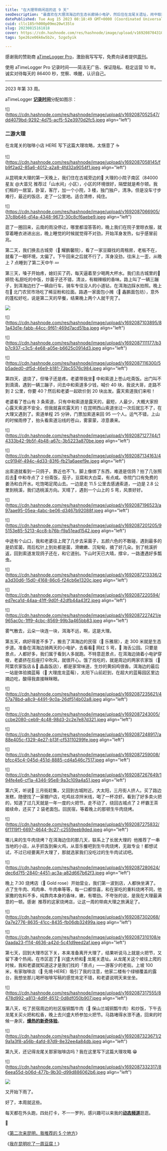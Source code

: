 ```yaml
---
title: "在大理带病闲逛的这 9 天"
seoDescription: "最喜欢在大理洱海边的生态长廊骑小电驴，然后住在龙尾关遗址，闹中取静。"
datePublished: Tue Aug 15 2023 08:18:49 GMT+0000 (Coordinated Universal Time)
cuid: cllc185rh000p09mo20wt35lo
slug: 20230815161818
cover: https://cdn.hashnode.com/res/hashnode/image/upload/v1692087043104/1df6b991-0e2d-4006-a35c-004fc38c6123.jpeg
tags: 5pe26ze06k6w5b2v, 5zgo5yik

---
```


感谢我的赞助商 [aTimeLogger Pro](https://atimelogger.pro/)，激励我写写写，免费向读者提供[周刊](https://mp.weixin.qq.com/mp/appmsgalbum?__biz=MzI3MzU5MDA1OQ==&action=getalbum&album_id=2675015646262542337#wechat_redirect)。

使用 aTimeLogger Pro 记录时间——简洁无广告、保证隐私、稳定运营 10 年。诚实对待每天的 86400 秒，觉察、唤醒，认识自己。

---

2023 年第 33 周。

aTimeLogger [**记录时间**](https://mp.weixin.qq.com/s?__biz=MzI3MzU5MDA1OQ==&mid=2247485032&idx=1&sn=acb21dab9e80298f57f65f3a9ea3a1c7&scene=21#wechat_redirect)分配如图示：

![](https://cdn.hashnode.com/res/hashnode/image/upload/v1692087052547/dd4079bd-9292-4d75-acf5-52e3970d2fc5.jpeg align="left")

### **二游大理**

在龙尾关的咖啡小店 HERE 写下这篇大理攻略，太惬意了 ☕

![](https://cdn.hashnode.com/res/hashnode/image/upload/v1692087058145/fb9f2ad2-85a6-4012-a2a8-4fd32a9054f1.jpeg align="left")

从昆明来大理的第一天晚上，我们住在古城旁边的📍 大理的小院子南区（84000 星友 @大苗兄 推荐过「山水间」小区），小区的环境很好，隔壁就是希尔顿。我们租的一居室，卧室，客厅，加一个小院，3 楼，独门独户，清净。但是没车寸步难行，最近的饭店，走了一公里地。适合清修，纯住。

![](https://cdn.hashnode.com/res/hashnode/image/upload/v1692087066905/37c8b646-d14a-4348-9673-30c8cf6aebe9.jpeg align="left")

逛了一圈回来，云南的雨没停过，哪里都湿答答的，晚上我们在院子里晾衣服，就穿着睡衣进进出出，晚上睡觉的时候就觉得不对劲，开始浑身发热，似乎感冒前兆。

第二天，我们换去古城旁（📍 耀鹏馨院），看了一家豆瓣找的周租房，老板不在，就看了一眼环境，太偏了。下午回来之后就不行了，浑身没劲，往床上一歪，从晚上 7 点睡到了第二天中午 💤

第三天，嗓子开始疼，媳妇买了药，每天逼着至少喝两大杯水。我们去古城里的📍 婷院·私厨吃的中饭，炒菌子还不错，清淡，有糊辣椒的香味。路上叫了一辆三蹦子，到洱海边扫了一辆自行车，骑车专往没人的小道钻，在洱海边踩水拍照。晚上在📍 北门农贸市场吃了稀豆粉和拉面。路遇一家面包小摊（📍 鑫鹏面包坊），意外的蓬松好吃，说是第二天的早餐，结果晚上两个人就干完了。

![](url)

![](https://cdn.hashnode.com/res/hashnode/image/upload/v1692087103895/81a43d1e-fabb-44cc-9f61-469d7acd51ba.jpeg align="left")

![](https://cdn.hashnode.com/res/hashnode/image/upload/v1692087111177/b3b7c937-c3c5-4e68-a05e-b6625c0914d3.jpeg align="left")

![](https://cdn.hashnode.com/res/hashnode/image/upload/v1692087116300/5b5aded0-df5d-46e9-b181-73bc5576c984.jpeg align="left")

第四天，退烧了，但嗓子还是疼。老婆带我坐📍 中和索道上苍山吃斋饭。出门叫不到滴滴，遇到一辆三蹦子，问去中和索道多少钱，喊价 40 块，我说大哥，走路不到 2 公里，你要 40？然后和老婆一起砍价到 20 块出发。露天索道我们来啦！

老婆看了苍山有 3 条索道，只有中和索道是露天的，最短，人最少，大概大家担心露天索道不安全，但我就喜欢露天的！在昆明西山索道坐过一次后就忘不了，在大理又遇到了。索道单程 25 分钟，门票加索道来回 95 一个人。运气不错，上山的时候雨停了，抬头看索道沿线的苍山，雾蒙蒙，凉意袭来。

![](https://cdn.hashnode.com/res/hashnode/image/upload/v1692087127744/14333b42-9b5f-4b48-a67c-3b5223a870be.jpeg align="left")

![](https://cdn.hashnode.com/res/hashnode/image/upload/v1692087134163/4cc9194f-494c-4d33-83f6-fb21a6aeef9e.jpeg align="left")

出索道就看到一只鸽子，靠近也不飞，脚上像绑了东西，难道是信鸽？拍了几张照后去📍 中和寺点了 2 份斋饭，茄子，豆腐和大白菜，有点咸。寺院门口有免费的姜汤和白开水。吃饱喝足爬山去。一边是走 11.5 公里去感通索道，一边是 2.8 公里到桃溪，我们选桃溪方向。天晴了，遇到一个山上的 S 弯，风景好好。

![](https://cdn.hashnode.com/res/hashnode/image/upload/v1692087196523/a97aae95-05ea-4abc-be06-d3467b92088f.jpeg align="left")

![](https://cdn.hashnode.com/res/hashnode/image/upload/v1692087201205/95153e85-5213-4cc8-b76b-f9a51ead1542.jpeg align="left")

中途有个山口，我和老婆往上爬了几步去采菌子，五颜六色的不敢碰，遇到最多的是奶浆菌，雨后松针上到处都是菌，滑嫩嫩、沉甸甸，摘了好几朵。到了桃溪折返，回到索道发现鸽子还在，和它道别。下山时天已大晴，撑伞，一路遭遇好多瓢虫。

![](https://cdn.hashnode.com/res/hashnode/image/upload/v1692087213336/2a3d30d6-15d0-4168-86c6-f24cb6e1320c.jpeg align="left")

![](https://cdn.hashnode.com/res/hashnode/image/upload/v1692087220594/ed7eca1d-44aa-41ff-9d0f-42dfb44a43f2.jpeg align="left")

![](https://cdn.hashnode.com/res/hashnode/image/upload/v1692087227421/e965ac0c-1ff9-4cbc-8569-99b3a465bb83.jpeg align="left")

雾气散去，云朵一块连一块，洱海不远，啊，这是大理。

第五天，病好得差不多了，搬去了洱海边的民宿（📍 乐雅居），走 300 米就是生态步道。准备在洱海边骑两天的小电驴，去看看📍 网红 S 弯，📍 海舌公园。只要是景点，人都好多，我们属于看到人多就跑。不特意逛景点，在洱海边骑着小电驴穿梭，老婆挤在后座打伞吹风，就很开心。饿了找吃的，就是周边的两家农家饭（📍 阿葉农家饭店＆📍 晶晶饭店），都是家常味道，生炒的黄焖鸡很香。洱海边的最后一站是体验摘蓝莓（📍 大理庞龙蓝莓），太阳下山前赶到，在超大的蓝莓园区里边摘边吃，酸得我直接眯眯眼。

![](https://cdn.hashnode.com/res/hashnode/image/upload/v1692087235621/457a78bd-a8c9-4491-9c0a-26df514b02a8.jpeg align="left")

![](https://cdn.hashnode.com/res/hashnode/image/upload/v1692087243005/ccbe2080-ceb9-4c48-98d3-2c2e7e87d321.jpeg align="left")

![](https://cdn.hashnode.com/res/hashnode/image/upload/v1692087248917/a88e405c-f329-4e27-b13f-cf53110299fe.jpeg align="left")

![](https://cdn.hashnode.com/res/hashnode/image/upload/v1692087259008/bfcc45c4-045d-451d-8885-cd4a546c7517.jpeg align="left")

![](https://cdn.hashnode.com/res/hashnode/image/upload/v1692087267649/194fe4e6-cf1a-4346-95e8-9a3c109a4a51.jpeg align="left")

第六天，听说📍 三月街赶集，又回到古城附近。大太阳，三月街人挤人。买了路边发糕，随便找了一家棚户店，吃鸡丝凉拌米线，喝了一杯凉虾。看到了好多卖火把的，知道了过几天就是一年一度的火把节。走不动了，绕回古城点了 2 杯霸王茶姬续命，还买了 2 袋老面包。回民宿，等着晚上的那顿生牛肉烧烤。

![](https://cdn.hashnode.com/res/hashnode/image/upload/v1692087275832/6f1119f1-6697-4644-9c27-c2559eeb9ded.jpeg align="left")

哪儿来的生牛肉烧烤？在洱海边住的那几天，联系上了长居大理的  他推荐了一串当地的小店，从手抓饭到柴火鸡，从音乐餐吧到生牛肉烧烤，无敌专业！都想试试，不过已经要离开大理了，那就选家我们没吃过的生牛肉试试吧。

![](https://cdn.hashnode.com/res/hashnode/image/upload/v1692087280624/dec6d7f5-2840-4451-ac3a-a82d667b62f3.jpeg align="left")

晚上 7:30 烧烤店（📍 Gold rose）开始营业，我们第一波到店，人都快坐满了。点了生牛肉、鸡肉串、牛肉串等等，每一口都惊喜，和在家吃的重料烧烤不同，他家撒的佐料不多，纯靠肉本身的香味，嫩，有嚼劲。不夸张的说，是我在大理最满意的一顿。感谢  推荐的这家烧烤店，让这一周的带病大理之旅满足了。

![](https://cdn.hashnode.com/res/hashnode/image/upload/v1692087302068/0a7e2776-8635-41cc-8435-fb06db32499a.jpeg align="left")

![](https://cdn.hashnode.com/res/hashnode/image/upload/v1692087310108/e0aada23-f114-4636-a42d-5c41d9eed2af.jpeg align="left")

第七天，回到大理市区下关，本来准备离开大理了，结果听说马上就是火把节，又留下凑个热闹。在市区逛了📍 兴盛大桥和📍 龙尾关遗址。从龙尾关这个坡往上爬的时候，我和老婆就知道这才是我们找的「景点」——游客少的老街。上坡 100 米，有家咖啡店（📍 先境·HERE）吸引了我的注意，他家二楼有个绿植覆盖的露台，我想坐那儿喝杯咖啡写稿的感觉肯定不错，和老婆说明天来坐坐。

![](https://cdn.hashnode.com/res/hashnode/image/upload/v1692087317555/8478d992-a813-4d9f-8512-0d8df050b907.jpeg align="left")

第八天，吃了民宿周边的社区版铜瓢牛肉（📍 保山兰城铜瓢牛肉）和炒饭，下午去龙尾关买火把和松香，晚上去兴盛大桥参加火把节。马路堵得水泄不通，回来的时候一身灰，[**燥热的新奇体验**](https://weibo.com/5262225303/Nefmi7Ojs)。

![](https://cdn.hashnode.com/res/hashnode/image/upload/v1692087323671/29a1a3f8-a56b-4afd-87d9-8e32ee4a84db.jpeg align="left")

第九天，还记得龙尾关那家咖啡店吗？我在这里写下这篇大理攻略 😁

![](https://cdn.hashnode.com/res/hashnode/image/upload/v1692087332317/86eea55d-b06d-477b-9b30-d99d886062b6.jpeg align="left")

![](url)

又开始下雨了。

好了，本周就这些。

每天都在外头跑，四处打卡，不一一罗列，感兴趣可以来我的[**动态频道**](https://mp.weixin.qq.com/s?__biz=MzI3MzU5MDA1OQ==&mid=2247487599&idx=1&sn=1a4514e55dd0c84723eda32d23c5d9c3&scene=21#wechat_redirect)逛逛。

🔗

《[第二次来昆明，我推荐的 5 个地方](http://mp.weixin.qq.com/s?__biz=MzI3MzU5MDA1OQ==&mid=2247487939&idx=1&sn=d6f9b0359cbd9d31f4821a13d8363111&chksm=eb21a387dc562a9163c33aeb7e7b960c021ac1ad9d6e64367f597e64c0b50a5db79685219655&scene=21#wechat_redirect)》

《[我在昆明吃了一周豆腐！](http://mp.weixin.qq.com/s?__biz=MzI3MzU5MDA1OQ==&mid=2247486489&idx=1&sn=c960fd8c6cdb6e945084ec7b65005430&chksm=eb21be5ddc56374bdbce43f3a1680a8772bd22f546f6680f7bb57e4b11a36b73c5ff95217f3d&scene=21#wechat_redirect)》